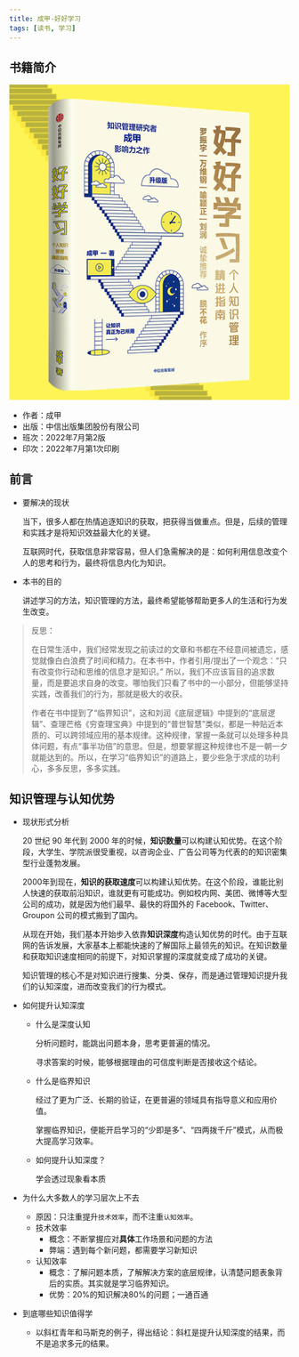 ```yaml
---
title: 成甲-好好学习
tags: [读书, 学习]
---
```




## 书籍简介

![image-20220818194130690](成甲_好好学习.assets/image-20220818194130690.png)

- 作者：成甲
- 出版：中信出版集团股份有限公司
- 班次：2022年7月第2版
- 印次：2022年7月第1次印刷



## 前言

- 要解决的现状

  当下，很多人都在热情追逐知识的获取，把获得当做重点。但是，后续的管理和实践才是将知识效益最大化的关键。

  互联网时代，获取信息非常容易，但人们急需解决的是：如何利用信息改变个人的思考和行为，最终将信息内化为知识。

- 本书的目的

  讲述学习的方法，知识管理的方法，最终希望能够帮助更多人的生活和行为发生改变。

> 反思：
>
> 在日常生活中，我们经常发现之前读过的文章和书都在不经意间被遗忘，感觉就像白白浪费了时间和精力。在本书中，作者引用/提出了一个观念：“只有改变你行动和思维的信息才是知识。” 所以，我们不应该盲目的追求数量，而是要追求自身的改变。哪怕我们只看了书中的一小部分，但能够坚持实践，改善我们的行为，那就是极大的收获。
>
> 作者在书中提到了“临界知识”，这和刘润《底层逻辑》中提到的“底层逻辑”、查理芒格《穷查理宝典》中提到的“普世智慧”类似，都是一种贴近本质的、可以跨领域应用的基本规律。这种规律，掌握一条就可以处理多种具体问题，有点“事半功倍”的意思。但是，想要掌握这种规律也不是一朝一夕就能达到的。所以，在学习“临界知识”的道路上，要少些急于求成的功利心，多多反思，多多实践。



## 知识管理与认知优势

- 现状形式分析

  20 世纪 90 年代到 2000 年的时候，**知识数量**可以构建认知优势。在这个阶段，大学生、学院派很受重视，以咨询企业、广告公司等为代表的的知识密集型行业蓬勃发展。

  2000年到现在，**知识的获取速度**可以构建认知优势。在这个阶段，谁能比别人快速的获取前沿知识，谁就更有可能成功。例如校内网、美团、微博等大型公司的成功，就是因为他们最早、最快的将国外的 Facebook、Twitter、Groupon 公司的模式搬到了国内。

  从现在开始，我们基本开始步入依靠**知识深度**构造认知优势的时代。由于互联网的告诉发展，大家基本上都能快速的了解国际上最领先的知识。在知识数量和获取知识速度相同的前提下，对知识掌握的深度就变成了成功的关键。

  知识管理的核心不是对知识进行搜集、分类、保存，而是通过管理知识提升我们的认知深度，进而改变我们的行为模式。

- 如何提升认知深度

  - 什么是深度认知

    分析问题时，能跳出问题本身，思考更普遍的情况。

    寻求答案的时候，能够根据理由的可信度判断是否接收这个结论。

  - 什么是临界知识

    经过了更为广泛、长期的验证，在更普遍的领域具有指导意义和应用价值。

    掌握临界知识，便能开启学习的“少即是多”、“四两拨千斤”模式，从而极大提高学习效率。

  - 如何提升认知深度？
  
    学会透过现象看本质

- 为什么大多数人的学习层次上不去
  - 原因：只注重提升`技术效率`，而不注重`认知效率`。
  - 技术效率
    - 概念：不断掌握应对**具体**工作场景和问题的方法
    - 弊端：遇到每个新问题，都需要学习新知识
  - 认知效率
    - 概念：了解问题本质，了解解决方案的底层规律，认清楚问题表象背后的实质。其实就是学习临界知识。
    - 优势：20%的知识解决80%的问题；一通百通

- 到底哪些知识值得学
  - 以斜杠青年和马斯克的例子，得出结论：斜杠是提升认知深度的结果，而不是追求多元的结果。
